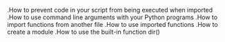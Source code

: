 .How to prevent code in your script from being executed when imported
.How to use command line arguments with your Python programs
.How to import functions from another file
.How to use imported functions
.How to create a module
.How to use the built-in function dir()
